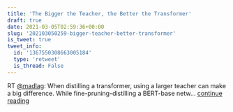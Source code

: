 ```yaml
---
title: 'The Bigger the Teacher, the Better the Transformer'
draft: true
date: 2021-03-05T02:59:36+00:00
slug: '202103050259-bigger-teacher-better-transformer'
is_tweet: true
tweet_info:
  id: '1367550308663005184'
  type: 'retweet'
  is_thread: False
---
```




RT [@madlag](https://x.com/madlag): When distilling a transformer, using a larger teacher can make a big difference. While fine-pruning-distilling a BERT-base netw… [continue reading](https://x.com/sytelus/status/1367550308663005184)

